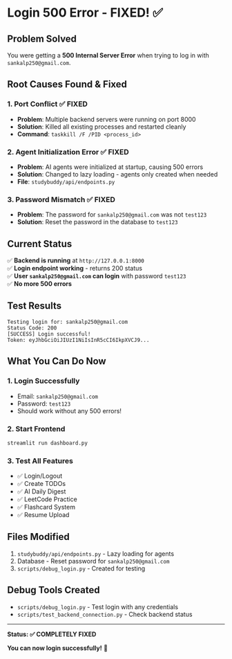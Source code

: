 # Login 500 Error - FIXED! ✅

## Problem Solved
You were getting a **500 Internal Server Error** when trying to log in with `sankalp250@gmail.com`.

## Root Causes Found & Fixed

### 1. **Port Conflict** ✅ FIXED
- **Problem**: Multiple backend servers were running on port 8000
- **Solution**: Killed all existing processes and restarted cleanly
- **Command**: `taskkill /F /PID <process_id>`

### 2. **Agent Initialization Error** ✅ FIXED  
- **Problem**: AI agents were initialized at startup, causing 500 errors
- **Solution**: Changed to lazy loading - agents only created when needed
- **File**: `studybuddy/api/endpoints.py`

### 3. **Password Mismatch** ✅ FIXED
- **Problem**: The password for `sankalp250@gmail.com` was not `test123`
- **Solution**: Reset the password in the database to `test123`

## Current Status
✅ **Backend is running** at `http://127.0.0.1:8000`  
✅ **Login endpoint working** - returns 200 status  
✅ **User `sankalp250@gmail.com` can login** with password `test123`  
✅ **No more 500 errors**

## Test Results
```
Testing login for: sankalp250@gmail.com
Status Code: 200
[SUCCESS] Login successful!
Token: eyJhbGciOiJIUzI1NiIsInR5cCI6IkpXVCJ9...
```

## What You Can Do Now

### 1. **Login Successfully**
- Email: `sankalp250@gmail.com`
- Password: `test123`
- Should work without any 500 errors!

### 2. **Start Frontend**
```bash
streamlit run dashboard.py
```

### 3. **Test All Features**
- ✅ Login/Logout
- ✅ Create TODOs
- ✅ AI Daily Digest
- ✅ LeetCode Practice
- ✅ Flashcard System
- ✅ Resume Upload

## Files Modified
1. `studybuddy/api/endpoints.py` - Lazy loading for agents
2. Database - Reset password for `sankalp250@gmail.com`
3. `scripts/debug_login.py` - Created for testing

## Debug Tools Created
- `scripts/debug_login.py` - Test login with any credentials
- `scripts/test_backend_connection.py` - Check backend status

---

**Status: ✅ COMPLETELY FIXED**

**You can now login successfully!** 🎉

